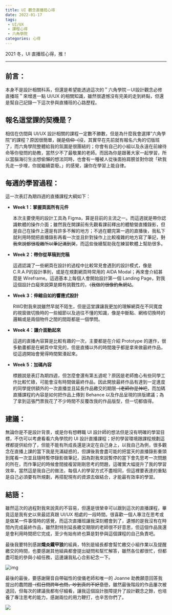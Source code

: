 ```yaml
---
title: UI 觀念直播班心得
date: 2022-01-17
tags:
 - UI/UX
 - 課程心得
 - 六角學院
categories: 心得
---
```


2021 冬，UI 直播班心得，推！

<!--more-->

------

## 前言：

本身不是設計相關科系，但還是希望能透過這次的＂六角學院－UI設計觀念必修直播班＂來增進一點 UI/UX 的相關知識，雖然很遺憾沒有完美的走到終點，但還是幫自己記錄一下這次參與直播班的心路歷程。

## 報名這堂課的契機是？

相信在仿間與 UI/UX 設計相關的課程一定數不勝數，但是為什麼我會選擇”六角學院”的課程？原因很簡單，~~就是信仰（沒~~，其實早在先前就有報名六角的切版班了，而六角學院整體給我的氛圍是很團結的；你會有自己的小組以及永遠在前線待命等你發問的助教，當然少不了最敬業的老師。而因為你是跟著大家一起學習，所以當腦海衍生出想偷懶的想法同時，也會有一種被人從後面拍肩膀並對你說「欸我先走一步哩，你就繼續耍廢。」的感覺，讓你在學習上能自律。

## 每週的學習過程：

這一次表訂為期四週的直播課程大綱如下：

- **Week 1：掌握頁面所有元件**

  本次主要使用的設計工具為 Figma，算是目前的主流之一。而這週就是帶你認識軟體的操作介面；雖然我在開課前有先觀看課前釋出的體驗營直播錄影，但是自己在操作上還是有許多不解的地方；不過在聽完第一週的直播後，我私下就利用時間把直播錄影再看一次並且針對操作上比較複雜的地方寫了筆記，~~對我來說都很複雜所以筆記滿到哭~~，而這些後續幫助我在練習軟體上幫助很多。

- **Week 2：帶你從草稿到完稿**

  這週認識了一些網頁在設計的過程中比較常見會遇到的設計模式，像是C.R.A.P的設計準則，或是在規劃網頁時常用的 AIDA Modal；再來會介紹甚麼是 Wireframe。這週基本上每個人會開始設計第一個 Landing Page，對我這個設計白癡來說算是頗有挑戰性的，~~（我做的很像釣魚網站~~。

- **Week 3：伸縮自如的響應式設計**

  RWD對我來說雖然早就不陌生，但是這堂課讓我更加的理解網頁在不同寬度的視窗做切換時的一些細節以及過往不懂的知識，像是中斷點、網格切換時的邏輯或是兩個物件之間的間距都是一個學問。

- **Week 4：讓介面動起來**

  這週的直播內容算是比較有趣的一次，主要都是在介紹 Prototype 的運作，很多動畫都是在網頁中常見的，但是直播以外的時間幾乎都是拿來做最終作品，從這週開始會覺得時間緊湊起來。

- **Week 5：加碼內容**

  標題說是表訂為期四週，但怎麼會還有第五週呢？原因是老師擔心有些同學工作比較忙碌，可能會沒有時間做最終作品，因此開放最終作品有達到一定進度的同學提供額外的一次直播並且延長作品繳交的期限~~（老師你是神吧~~，而加碼直播課程的內容是如何把作品上傳到 Behance 以及作品呈現的排版建議；為了拿到這張門票我花了不少時間不反覆改我的作品版型，但一切都值得。

## 建議：

無論你是不是設計背景，或是你有想轉職 UI 設計師的想法但是沒有明確的學習目標，不仿可以考慮看看六角學院的 UI 設計直播課程；好的學習環境跟課程規劃這裡都提供給你了，但能不能有所成長還是決定在自己身上，以我自己為例，很多觀念在直播上課的當下我是充滿疑惑的，但課後我會盡可能的把當天的直播錄影重頭到尾看一次並且隨時暫停錄影做筆記，因為對我來說暫停的當下會先思考一次問題的所在，而作筆記的時候會間接複習剛剛思考的問題，這確實大幅提升了我的學習效率，當然這是我自己的做法，每個人的學習方式不盡相同，但這裡要表達的重點是自己必須要有所規劃，再搭配現有的資源去做結合，才能最有效率的學習。

## 結語：

雖然這次的過程對我來說真的不容易，但還是很榮幸可以跟到這次的直播課程，畢竟這是我有史以來最認真跟 UI/UX 相處的一段時間。很喜歡一個人專注在思考或是做某一件事情時的感覺，而這次直播班讓我深刻體會到了，遺憾的是我沒有在時間內完成最終作品，雖然對特別延長繳交期限的老師很不好意思，但這個作品我還是會利用時間把它完成，至少有始有終也算是對參與這個課程的自己負責吧。

最後我要特別感謝**熾炎鐵甲狼**的組員，特別是組長都會幫忙繳交小組作業以及提醒繳交的時間，也要感謝其他組員都會提出疑問和幫忙解答，雖然各位都很忙，但都盡可能的參與小組任務，這邊讓我私心合影紀念一下。

![img](https://i.imgur.com/kQuBKJ5.png)

最後的最後，要感謝聲音自帶磁性的俊儀老師和唯一的 Joanne 助教願意回答我提出的蠢問題~~（假日問跨年也問，吵到真的不好意思~~，雖然最後階段的作品屢次被退回，但每次的建議我都有仔細看，讓我這個設計肢障提升了設計觀念之餘，也培養了專注思考的能力，感謝兩位的用力鞭打，也辛苦你們了。

![](https://i.imgur.com/GIbWClM.png?1)